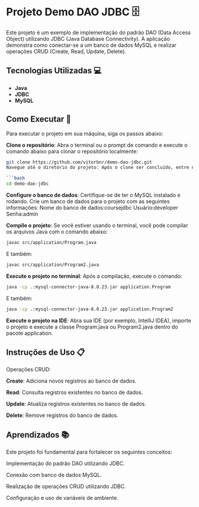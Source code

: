 # Projeto Demo DAO JDBC 🗄️

Este projeto é um exemplo de implementação do padrão DAO (Data Access Object) utilizando JDBC (Java Database Connectivity). A aplicação demonstra como conectar-se a um banco de dados MySQL e realizar operações CRUD (Create, Read, Update, Delete).

## Tecnologias Utilizadas 💻

- **Java**
- **JDBC**
- **MySQL**

## Como Executar 🚀

Para executar o projeto em sua máquina, siga os passos abaixo:

**Clone o repositório**: Abra o terminal ou o prompt de comando e execute o comando abaixo para clonar o repositório localmente:
   ```bash
   git clone https://github.com/vitorbnr/demo-dao-jdbc.git
Navegue até o diretório do projeto: Após o clone ser concluído, entre no diretório do projeto:

```bash
cd demo-dao-jdbc
```

**Configure o banco de dados**: Certifique-se de ter o MySQL instalado e rodando. Crie um banco de dados para o projeto com as seguintes informações:
Nome do banco de dados:coursejdbc
Usuário:developer
Senha:admin


**Compile o projeto**: Se você estiver usando o terminal, você pode compilar os arquivos Java com o comando abaixo:

```bash
javac src/application/Program.java
```
E também: 

```bash
javac src/application/Program2.java
```

**Execute o projeto no terminal**: Após a compilação, execute o comando:

```bash
java -cp .:mysql-connector-java-8.0.23.jar application.Program
```

E também: 

```bash
java -cp .:mysql-connector-java-8.0.23.jar application.Program2
```

**Execute o projeto na IDE**: Abra sua IDE (por exemplo, IntelliJ IDEA), importe o projeto e execute a classe Program.java ou Program2.java dentro do pacote application.

## Instruções de Uso 📋
Operações CRUD:

**Create**: Adiciona novos registros ao banco de dados.

**Read**: Consulta registros existentes no banco de dados.

**Update**: Atualiza registros existentes no banco de dados.

**Delete**: Remove registros do banco de dados.

## Aprendizados 📚
Este projeto foi fundamental para fortalecer os seguintes conceitos:

Implementação do padrão DAO utilizando JDBC.

Conexão com banco de dados MySQL.

Realização de operações CRUD utilizando JDBC.

Configuração e uso de variáveis de ambiente.
